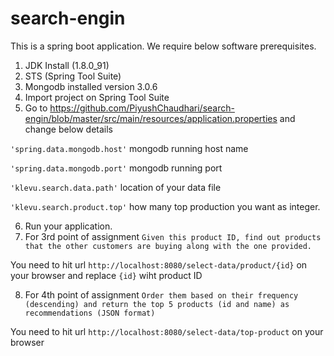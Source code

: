 # search-engin
This is a spring boot application.
We require below software prerequisites.

1) JDK Install (1.8.0_91)
2) STS (Spring Tool Suite)
3) Mongodb installed version 3.0.6
4) Import project on Spring Tool Suite
5) Go to https://github.com/PiyushChaudhari/search-engin/blob/master/src/main/resources/application.properties and change below details 

  `'spring.data.mongodb.host'` mongodb running host name
  
  `'spring.data.mongodb.port'` mongodb running port
  
  `'klevu.search.data.path'` location of your data file
  
  `'klevu.search.product.top'` how many top production you want as integer.
  
6) Run your application.
7) For 3rd point of assignment `Given this product ID, find out products that the other customers are buying along with the one provided.`

You need to hit url `http://localhost:8080/select-data/product/{id}` on your browser and replace `{id}` wiht product ID

8) For 4th point of assignment `Order them based on their frequency (descending) and return the top 5 products (id and name) as recommendations (JSON format)`

You need to hit url `http://localhost:8080/select-data/top-product` on your browser



